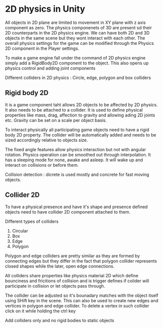 # 2D physics in Unity
All objects in 2D plane are limited to movement in XY plane with z axis component as zero. The physics componenets of 3D are present sd their 2D counterparts in the 2D physics engine. We can have both 2D and 3D objects in the same scene but they wont interact with each other. The overall physics settings for the game can be modified through the Physics 2D component in the Player settings.

To make a game engine fall under the command of 2D physics engine simply add a RigidBody2D component to the object. This also opens up physics control and adding joint components

Different colliders in 2D physics : Circle, edge, polygon and box colliders

## Rigid body 2D
It is a game component taht allows 2D objects to be affected by 2D physics. It also needs to be attached to a collider. It is used to define physical properties like mass, drag, affection to gravity and allowing ading 2D joints etc. Gravity can be set on a scale per object basis.

To interact physically all participating game objects need to have a rigid body 2D property. The collider will be automatically added and needs to be sized accordingly relative to objects size.

The fixed angle features allow physics interaction but not with angular rotation. Physics operation can be smoothed out through interpolation. It has a sleeping mode for none, awake and asleep. It will wake up and interact on collisions or before them.

Collision detection : dicrete is used mostly and concrete for fast moving objects.

## Collider 2D
To have a physical presence and have it's shape and presence defined objects need to have collider 2D component attached to them.

Different types of colliders
1. Circular
2. Box
3. Edge
4. Polygon

Polygon and edge colliders are pretty similar as they are formed by connecting edges but they differ in the fact that polygon collider represents closed shapes while the later, open edge connections.

All colliders share properties like physics material 2D which define bounciness and fricitions of collision and is trigger defines if colider will participate in collision  or let objects pass through. 

The collider can be adjusted so it's bounadary matches with the object itself using SHift key in the scene. This can also be used to create new edges and vertices in polygon and edge collider. To delete a vertex in such collider click on it while holding the ctrl key

Add colliders only and no rigid bodies to static objects